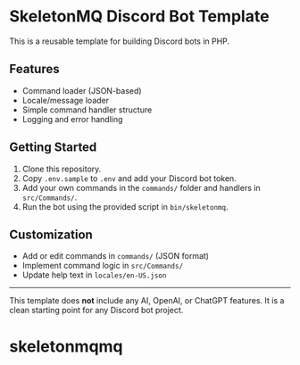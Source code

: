 # SkeletonMQ Discord Bot Template

This is a reusable template for building Discord bots in PHP.

## Features

- Command loader (JSON-based)
- Locale/message loader
- Simple command handler structure
- Logging and error handling

## Getting Started

1. Clone this repository.
2. Copy `.env.sample` to `.env` and add your Discord bot token.
3. Add your own commands in the `commands/` folder and handlers in `src/Commands/`.
4. Run the bot using the provided script in `bin/skeletonmq`.

## Customization

- Add or edit commands in `commands/` (JSON format)
- Implement command logic in `src/Commands/`
- Update help text in `locales/en-US.json`

---

This template does **not** include any AI, OpenAI, or ChatGPT features. It is a clean starting point for any Discord bot project.
# skeletonmqmq
